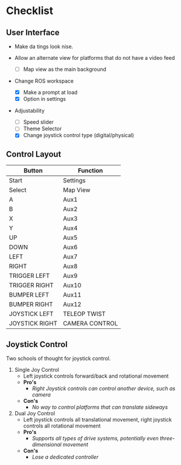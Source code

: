 

# Checklist

## User Interface

- Make da tings look nise.  

- Allow an alternate view for platforms that do not have a video feed
	- [ ] Map view as the main background

- Change ROS workspace 
	- [X] Make a prompt at load
	- [X] Option in settings

- Adjustability
	- [ ] Speed slider
	- [ ] Theme Selector
	- [X] Change joystick control type (digital/physical)

## Control Layout

|Button| Function |
|--|--|
| Start | Settings |
| Select | Map View |
| A | Aux1 |
| B | Aux2 |
| X | Aux3 |
| Y | Aux4 |
| UP | Aux5 |
| DOWN | Aux6 |
| LEFT | Aux7 |
| RIGHT | Aux8 |
| TRIGGER LEFT | Aux9 |
| TRIGGER RIGHT | Aux10 |
| BUMPER LEFT | Aux11 |
| BUMPER RIGHT | Aux12 |
| JOYSTICK LEFT | TELEOP TWIST |
| JOYSTICK RIGHT | CAMERA CONTROL | 

## Joystick Control

Two schools of thought for joystick control.  

 1. Single Joy Control
	- Left joystick controls forward/back and rotational movement 
	- **Pro's**
		- *Right Joystick controls can control another device, such as camera*
	- **Con's**
		- *No way to control platforms that can translate sideways*
 2. Dual Joy Control
	 - Left joystick controls all translational movement, right joystick controls all rotational movement 
	- **Pro's**
		- *Supports all types of drive systems, potentially even three-dimensional movement*
	- **Con's**
		- *Lose a dedicated controller*
